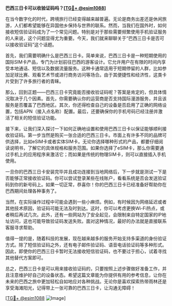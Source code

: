 **巴西三日卡可以收验证码吗？[[TG💪+ @esim1088](https://t.me/s/esim1088)]**

在当今数字化的时代，跨境旅行已经变得越来越普遍。无论是商务出差还是休闲旅游，人们都希望能够在异国他乡保持与世界的联系。然而，当我们在国外时，如何接收短信验证码成为了一个常见问题。特别是对于那些需要频繁使用手机验证服务的人来说，这个问题显得尤为重要。今天，我们就来聊聊关于“巴西三日卡是否可以接收验证码”这个话题。

首先，我们需要明确什么是巴西三日卡。简单来说，巴西三日卡是一种短期使用的国际SIM卡产品，专门为计划前往巴西的游客设计。它允许用户在有限的时间内享受本地通话、短信以及数据流量服务。这种卡通常适用于短期停留的人群，比如参加足球比赛、观看艺术节或进行商务访问等场合。由于其便捷性和经济性，这类卡片受到了许多旅行者的青睐。

那么，回到正题——巴西三日卡究竟能否接收验证码呢？答案是肯定的，但具体情况取决于几个因素。首先，你需要确认你的运营商是否支持国际漫游服务，并且该服务是否覆盖了巴西地区。其次，你还得检查自己的设备是否启用了正确的网络设置，包括APN（接入点名称）配置。最后，还要确保你的手机号码已经注册并激活了相关的短信验证功能。

接下来，让我们深入探讨一下如何正确地设置和使用巴西三日卡以保证能够顺利接收验证码。第一步当然是购买一张合适的巴西三日卡。市面上有许多不同的品牌可供选择，比如eSIM卡或者实体SIM卡。无论你选择哪种形式的产品，都要仔细阅读说明书，了解它的具体规格和服务范围。如果你选择了eSIM卡，那么你需要通过手机上的应用程序来激活它；而如果是传统的物理SIM卡，则可以直接插入手机使用。

一旦你的巴西三日卡安装完毕并且成功连接到当地网络后，下一步就是测试一下是否能够正常接收验证码。你可以尝试登录某些在线账户，看看系统是否会发送验证码到你的新号码上。如果一切正常，恭喜你！你的巴西三日卡已经准备好帮助你在巴西期间处理各种事务了。

当然，在实际操作过程中可能会遇到一些小麻烦。例如，有时候因为网络延迟或者其他技术原因，验证码可能无法及时到达。这时，你可以考虑更换Wi-Fi热点，或者稍后再试几次。此外，还有一些网站为了安全起见，会限制来自特定国家的IP地址访问，这也可能导致验证码发送失败。面对这种情况，最好的办法就是直接联系客服寻求帮助。

值得一提的是，随着科技的发展，现在越来越多的服务开始支持多渠道的身份验证方式。除了短信验证码之外，还有电子邮件验证码、语音电话验证码等多种形式。因此，即使你的巴西三日卡暂时无法接收短信验证码，也不要过于担心，试着寻找其他替代方案即可。

总之，巴西三日卡是可以用来接收验证码的，只要按照上述步骤做好准备工作，并且注意维护好自己的设备状态。希望这篇文章能为你提供有用的参考信息，让你在未来的巴西之旅中更加轻松自如地应对各种挑战。无论你是喜欢探索热带雨林还是享受海滩阳光，记得带上一张可靠的巴西三日卡，让沟通无障碍！

[[TG💪+ @esim1088](https://t.me/s/esim1088) ![Image](https://i.postimg.cc/4NQfJmqS/Snipaste-2025-05-13-00-14-12.png)]